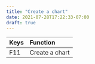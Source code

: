 ```yaml
---
title: "Create a chart"
date: 2021-07-28T17:22:33-07:00
draft: true
---
```


| Keys                       | Function                                               |
|:---------------------------|:-------------------------------------------------------| 
| F11                        | Create a chart                                         |